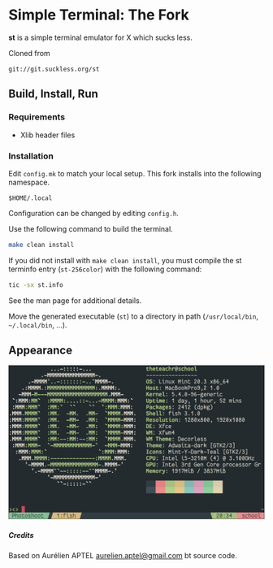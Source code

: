 # Simple Terminal: The Fork

**st** is a simple terminal emulator for X which sucks less.

Cloned from

```
git://git.suckless.org/st
```

## Build, Install, Run

### Requirements

- Xlib header files

### Installation

Edit `config.mk` to match your local setup. This fork installs into the following
namespace.

```
$HOME/.local
```

Configuration can be changed by editing `config.h`.

Use the following command to build the terminal.

```sh
make clean install
```

If you did not install with `make clean install`, you must compile
the st terminfo entry (`st-256color`) with the following command:

```sh
tic -sx st.info
```

See the man page for additional details.

Move the generated executable (`st`) to a directory in path (`/usr/local/bin`,
`~/.local/bin`, ...).

## Appearance

![everforest.png](Captures/everforest.png)

##### Credits

Based on Aurélien APTEL <aurelien.aptel@gmail.com> bt source code.

